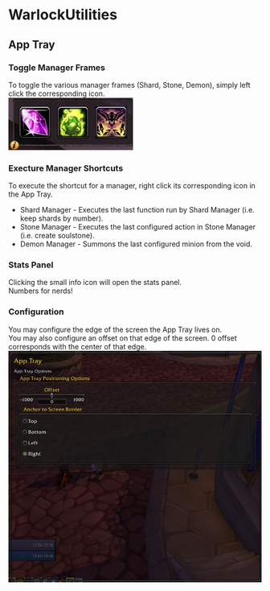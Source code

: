 # WarlockUtilities  

## App Tray  

### Toggle Manager Frames  

To toggle the various manager frames (Shard, Stone, Demon), simply left click the corresponding icon.  
![AppTray - Toggle](https://github.com/kylefortin/WarlockUtilities/blob/3.2.0/Images/AppTray.jpg?raw=true)  

### Execture Manager Shortcuts  

To execute the shortcut for a manager, right click its corresponding icon in the App Tray.  
- Shard Manager - Executes the last function run by Shard Manager (i.e. keep shards by number).  
- Stone Manager - Executes the last configured action in Stone Manager (i.e. create soulstone).  
- Demon Manager - Summons the last configured minion from the void.  

### Stats Panel  

Clicking the small info icon will open the stats panel.  
Numbers for nerds!  

### Configuration  

You may configure the edge of the screen the App Tray lives on.  
You may also configure an offset on that edge of the screen. 0 offset corresponds with the center of that edge.  
![AppTray - Configuration](https://github.com/kylefortin/WarlockUtilities/blob/3.2.0/Images/AppTrayConfig.jpg?raw=true)  